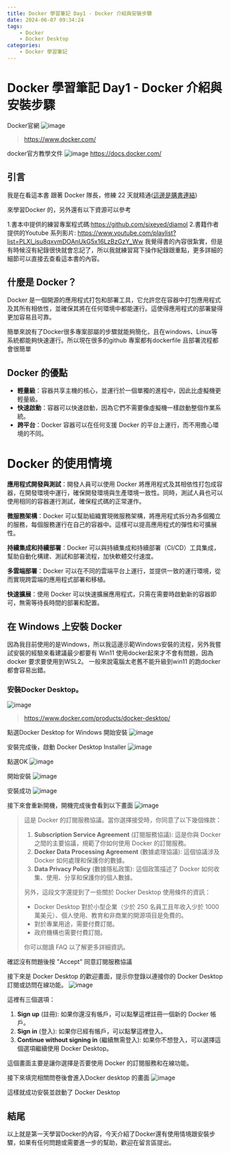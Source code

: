 ```yaml
---
title: Docker 學習筆記 Day1 - Docker 介紹與安裝步驟
date: 2024-06-07 09:34:24
tags:
    - Docker
    - Docker Desktop
categories:
    - Docker 學習筆記
---
```

# Docker 學習筆記 Day1 - Docker 介紹與安裝步驟

Docker官網
![image](https://hackmd.io/_uploads/Sk6e3xJrR.png)
>https://www.docker.com/

docker官方教學文件
![image](https://hackmd.io/_uploads/SJwtCgkSA.png)
https://docs.docker.com/


## 引言

我是在看這本書 跟著 Docker 隊長，修練 22 天就精通([這邊是購書連結](https://www.books.com.tw/products/0010903691))

來學習Docker 的，另外還有以下資源可以參考

1.書本中提供的練習專案程式碼:https://github.com/sixeyed/diamol 
2.書籍作者提供的Youtube 系列影片: https://www.youtube.com/playlist?list=PLXl_isu8qxvmDOAnUkG5x16LzBzGzY_Ww
我覺得書的內容很紮實，但是有時候沒有紀錄很快就會忘記了，所以我就練習寫下操作紀錄跟重點，更多詳細的細節可以直接去查看這本書的內容。


## 什麼是 Docker？

Docker 是一個開源的應用程式打包和部署工具，它允許您在容器中打包應用程式及其所有相依性，並確保其將在任何環境中都能運行。這使得應用程式的部署變得更加容易且可靠。

簡單來說有了Docker很多專案部屬的步驟就能夠簡化，且在windows、Linux等系統都能夠快速運行。所以現在很多的github 專案都有dockerfile 且部署流程都會很簡單

## Docker 的優點

- **輕量級**：容器共享主機的核心，並運行於一個單獨的進程中，因此比虛擬機更輕量級。
- **快速啟動**：容器可以快速啟動，因為它們不需要像虛擬機一樣啟動整個作業系統。
- **跨平台**：Docker 容器可以在任何支援 Docker 的平台上運行，而不用擔心環境的不同。

# Docker 的使用情境

**應用程式開發與測試**：開發人員可以使用 Docker 將應用程式及其相依性打包成容器，在開發環境中運行，確保開發環境與生產環境一致性。同時，測試人員也可以使用相同的容器運行測試，確保程式碼的正常運作。

**微服務架構**：Docker 可以幫助組織實現微服務架構，將應用程式拆分為多個獨立的服務，每個服務運行在自己的容器中。這樣可以提高應用程式的彈性和可擴展性。

**持續集成和持續部署**：Docker 可以與持續集成和持續部署（CI/CD）工具集成，幫助自動化構建、測試和部署流程，加快軟體交付速度。

**多雲端部署**：Docker 可以在不同的雲端平台上運行，並提供一致的運行環境，從而實現跨雲端的應用程式部署和移植。

**快速擴展**：使用 Docker 可以快速擴展應用程式，只需在需要時啟動新的容器即可，無需等待長時間的部署和配置。

## 在 Windows 上安裝 Docker

因為我目前使用的是Windows，所以我這邊示範Windows安裝的流程，另外我嘗試安裝的經驗來看建議最少都要有 Win11 使用docker起來才不會有問題，因為docker 要求要使用到WSL2。 一般來說電腦太老舊不能升級到win11 的跑docker都會容易出錯。

### 安裝Docker Desktop。

![image](https://hackmd.io/_uploads/HydWxZySC.png)
>https://www.docker.com/products/docker-desktop/

點選Docker Desktop for Windows 開始安裝
![image](https://hackmd.io/_uploads/BJbEg-JBR.png)

安裝完成後，啟動 Docker Desktop Installer
![image](https://hackmd.io/_uploads/r1QLWWkrC.png)

點選OK
![image](https://hackmd.io/_uploads/H1SRZZ1rC.png)

開始安裝
![image](https://hackmd.io/_uploads/BJTZGbJrR.png)

安裝成功
![image](https://hackmd.io/_uploads/Hyo97-1HC.png)

接下來會重新開機，開機完成後會看到以下畫面
![image](https://hackmd.io/_uploads/Bkq8_AkHA.png)

>這是 Docker 的訂閱服務協議。當你選擇接受時，你同意了以下幾個條款：
>
>1. **Subscription Service Agreement** (訂閱服務協議): 這是你與 Docker 之間的主要協議，規範了你如何使用 Docker 的訂閱服務。
>2. **Docker Data Processing Agreement** (數據處理協議): 這個協議涉及 Docker 如何處理和保護你的數據。
>3. **Data Privacy Policy** (數據隱私政策): 這個政策描述了 Docker 如何收集、使用、分享和保護你的個人數據。
>
>另外，這段文字還提到了一些關於 Docker Desktop 使用條件的資訊：
>
>- Docker Desktop 對於小型企業（少於 250 名員工且年收入少於 1000 萬美元）、個人使用、教育和非商業的開源項目是免費的。
>- 對於專業用途，需要付費訂閱。
>- 政府機構也需要付費訂閱。
>
>你可以閱讀 FAQ 以了解更多詳細資訊。

確認沒有問題後按 "Accept" 同意訂閱服務協議

接下來是 Docker Desktop 的歡迎畫面，提示你登錄以連接你的 Docker Desktop 訂閱或訪問在線功能。
![image](https://hackmd.io/_uploads/HJvitAkSC.png)

這裡有三個選項：

1. **Sign up** (註冊): 如果你還沒有帳戶，可以點擊這裡註冊一個新的 Docker 帳戶。
2. **Sign in** (登入): 如果你已經有帳戶，可以點擊這裡登入。
3. **Continue without signing in** (繼續無需登入): 如果你不想登入，可以選擇這個選項繼續使用 Docker Desktop。

這個畫面主要是讓你選擇是否要使用 Docker 的訂閱服務和在線功能。

接下來填完相關問卷後會進入Docker desktop 的畫面
![image](https://hackmd.io/_uploads/rycR5AJHA.png)

這樣就成功安裝並啟動了 Docker Desktop

## 結尾

以上就是第一天學習Docker的內容，今天介紹了Docker還有使用情境跟安裝步驟，如果有任何問題或需要進一步的幫助，歡迎在留言區提出。
